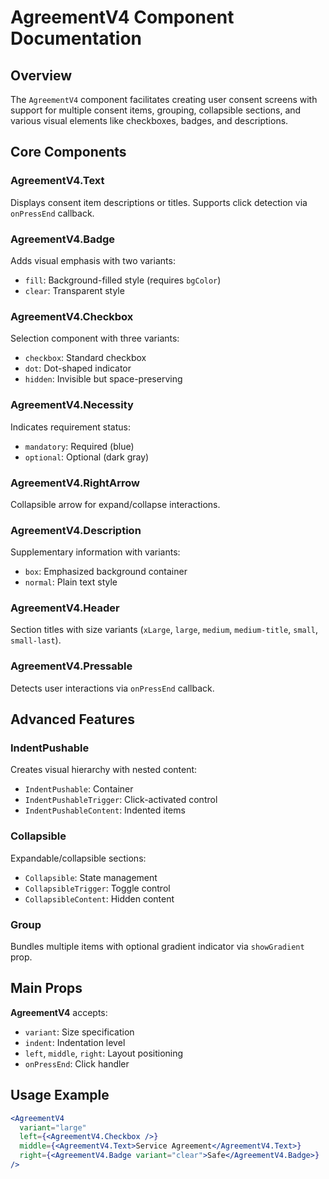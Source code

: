 # AgreementV4 Component Documentation

## Overview

The `AgreementV4` component facilitates creating user consent screens with support for multiple consent items, grouping, collapsible sections, and various visual elements like checkboxes, badges, and descriptions.

## Core Components

### AgreementV4.Text
Displays consent item descriptions or titles. Supports click detection via `onPressEnd` callback.

### AgreementV4.Badge
Adds visual emphasis with two variants:
- `fill`: Background-filled style (requires `bgColor`)
- `clear`: Transparent style

### AgreementV4.Checkbox
Selection component with three variants:
- `checkbox`: Standard checkbox
- `dot`: Dot-shaped indicator
- `hidden`: Invisible but space-preserving

### AgreementV4.Necessity
Indicates requirement status:
- `mandatory`: Required (blue)
- `optional`: Optional (dark gray)

### AgreementV4.RightArrow
Collapsible arrow for expand/collapse interactions.

### AgreementV4.Description
Supplementary information with variants:
- `box`: Emphasized background container
- `normal`: Plain text style

### AgreementV4.Header
Section titles with size variants (`xLarge`, `large`, `medium`, `medium-title`, `small`, `small-last`).

### AgreementV4.Pressable
Detects user interactions via `onPressEnd` callback.

## Advanced Features

### IndentPushable
Creates visual hierarchy with nested content:
- `IndentPushable`: Container
- `IndentPushableTrigger`: Click-activated control
- `IndentPushableContent`: Indented items

### Collapsible
Expandable/collapsible sections:
- `Collapsible`: State management
- `CollapsibleTrigger`: Toggle control
- `CollapsibleContent`: Hidden content

### Group
Bundles multiple items with optional gradient indicator via `showGradient` prop.

## Main Props

**AgreementV4** accepts:
- `variant`: Size specification
- `indent`: Indentation level
- `left`, `middle`, `right`: Layout positioning
- `onPressEnd`: Click handler

## Usage Example

```jsx
<AgreementV4
  variant="large"
  left={<AgreementV4.Checkbox />}
  middle={<AgreementV4.Text>Service Agreement</AgreementV4.Text>}
  right={<AgreementV4.Badge variant="clear">Safe</AgreementV4.Badge>}
/>
```
